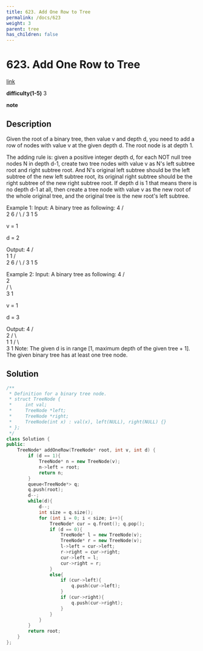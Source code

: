 ```yaml
---
title: 623. Add One Row to Tree
permalink: /docs/623
weight: 3
parent: tree
has_children: false
---
```

# 623. Add One Row to Tree
[link](https://leetcode.com/problems/add-one-row-to-tree/)

**difficulty(1-5)**
3

**note**

## Description
Given the root of a binary tree, then value v and depth d, you need to add a row of nodes with value v at the given depth d. The root node is at depth 1.

The adding rule is: given a positive integer depth d, for each NOT null tree nodes N in depth d-1, create two tree nodes with value v as N's left subtree root and right subtree root. And N's original left subtree should be the left subtree of the new left subtree root, its original right subtree should be the right subtree of the new right subtree root. If depth d is 1 that means there is no depth d-1 at all, then create a tree node with value v as the new root of the whole original tree, and the original tree is the new root's left subtree.

Example 1:
Input: 
A binary tree as following:
       4
     /   \
    2     6
   / \   / 
  3   1 5   

v = 1

d = 2

Output: 
       4
      / \
     1   1
    /     \
   2       6
  / \     / 
 3   1   5   

Example 2:
Input: 
A binary tree as following:
      4
     /   
    2    
   / \   
  3   1    

v = 1

d = 3

Output: 
      4
     /   
    2
   / \    
  1   1
 /     \  
3       1
Note:
The given d is in range [1, maximum depth of the given tree + 1].
The given binary tree has at least one tree node.

## Solution
```c++
/**
 * Definition for a binary tree node.
 * struct TreeNode {
 *     int val;
 *     TreeNode *left;
 *     TreeNode *right;
 *     TreeNode(int x) : val(x), left(NULL), right(NULL) {}
 * };
 */
class Solution {
public:
    TreeNode* addOneRow(TreeNode* root, int v, int d) {
        if (d == 1){
            TreeNode* n = new TreeNode(v);
            n->left = root;
            return n;
        }
        queue<TreeNode*> q;
        q.push(root);
        d--;
        while(d){
            d--;
            int size = q.size();
            for (int i = 0; i < size; i++){
                TreeNode* cur = q.front(); q.pop();
                if (d == 0){
                    TreeNode* l = new TreeNode(v);
                    TreeNode* r = new TreeNode(v);
                    l->left = cur->left;
                    r->right = cur->right;
                    cur->left = l;
                    cur->right = r;
                }
                else{
                    if (cur->left){
                        q.push(cur->left);
                    }
                    if (cur->right){
                        q.push(cur->right);
                    }
                }
            }
        }
        return root;
    }
};
```